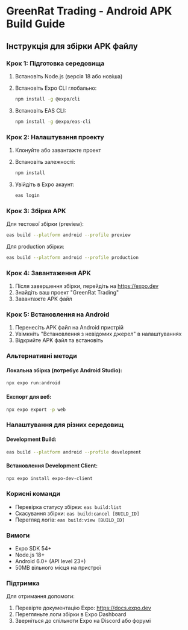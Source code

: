 
# GreenRat Trading - Android APK Build Guide

## Інструкція для збірки APK файлу

### Крок 1: Підготовка середовища

1. Встановіть Node.js (версія 18 або новіша)
2. Встановіть Expo CLI глобально:
   ```bash
   npm install -g @expo/cli
   ```

3. Встановіть EAS CLI:
   ```bash
   npm install -g @expo/eas-cli
   ```

### Крок 2: Налаштування проекту

1. Клонуйте або завантажте проект
2. Встановіть залежності:
   ```bash
   npm install
   ```

3. Увійдіть в Expo акаунт:
   ```bash
   eas login
   ```

### Крок 3: Збірка APK

Для тестової збірки (preview):
```bash
eas build --platform android --profile preview
```

Для production збірки:
```bash
eas build --platform android --profile production
```

### Крок 4: Завантаження APK

1. Після завершення збірки, перейдіть на https://expo.dev
2. Знайдіть ваш проект "GreenRat Trading"
3. Завантажте APK файл

### Крок 5: Встановлення на Android

1. Перенесіть APK файл на Android пристрій
2. Увімкніть "Встановлення з невідомих джерел" в налаштуваннях
3. Відкрийте APK файл та встановіть

### Альтернативні методи

#### Локальна збірка (потребує Android Studio):
```bash
npx expo run:android
```

#### Експорт для веб:
```bash
npx expo export -p web
```

### Налаштування для різних середовищ

#### Development Build:
```bash
eas build --platform android --profile development
```

#### Встановлення Development Client:
```bash
npx expo install expo-dev-client
```

### Корисні команди

- Перевірка статусу збірки: `eas build:list`
- Скасування збірки: `eas build:cancel [BUILD_ID]`
- Перегляд логів: `eas build:view [BUILD_ID]`

### Вимоги

- Expo SDK 54+
- Node.js 18+
- Android 6.0+ (API level 23+)
- 50MB вільного місця на пристрої

### Підтримка

Для отримання допомоги:
1. Перевірте документацію Expo: https://docs.expo.dev
2. Перегляньте логи збірки в Expo Dashboard
3. Зверніться до спільноти Expo на Discord або форумі
